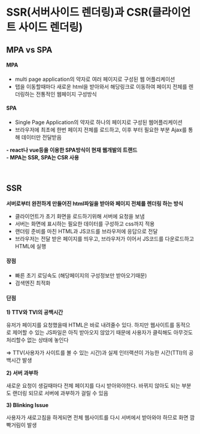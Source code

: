 # SSR(서버사이드 렌더링)과 CSR(클라이언트 사이드 렌더링)


## MPA vs SPA

#### MPA

* multi page application의 약자로 여러 페이지로 구성된 웹 어플리케이션
* 탭을 이동할때마다 새로운 html을 받아와서 해당링크로 이동하여 페이지 전체를 렌더링하는 전통적인 웹페이지 구성방식

#### SPA

* Single Page Application의 약자로 하나의 페이지로 구성된 웹어플리케이션
* 브라우저에 최초에 한번 페이지 전체를 로드하고, 이후 부터 필요한 부분 Ajax를 통해 데이터만 전달받음

**- react나 vue등을 이용한 SPA방식이 현재 웹개발의 트랜드**
<br>
**- MPA는 SSR, SPA는 CSR  사용**

<br>

## SSR

**서버로부터 완전하게 만들어진 html파일을 받아와 페이지 전체를 렌더링 하는 방식**

* 클라이언트가 초기 화면을 로드하기위해 서버에 요청을 보냄
* 서버는 화면에 표시하는 필요한 데이터를 구성하고 css까지 적용
* 랜더링 준비를 마친 HTML과 JS코드를 브라우저에 응답으로 전달
* 브라우저는 전달 받은 페이지를 띄우고, 브라우저가 이어서 JS코드를 다운로드하고 HTML에 실행

#### 장점

* 빠른 초기 로딩속도 (해당페이지의 구성정보만 받아오기때문)
* 검색엔진 최적화

#### 단점

**1) TTV와 TVI의 공백시간**

   유저가 페이지를 요청했을때 HTML은 바로 내려줄수 있다. 하지만 웹사이트를 동적으로 제어할 수 있는 JS파일은 아직 받아오지 않았기 때문에 사용자가 클릭해도 아무것도 처리할수   없는 상태에 놓인다

  => TTV(사용자가 사이트를 볼 수 있는 시간)과 실제 인터랙션이 가능한 시간(TTI)의 공백시간 발생

**2) 서버 과부하**

   새로운 요청이 생길때마다 전체 페이지를 다시 받아와야한다. 바뀌지 않아도 되는 부분도 랜더링 되므로 서버에 과부하가 걸릴 수 있음

**3) Blinking Issue**

   사용자가 새로고침을 하게되면 전체 웹사이트를 다시 서버에서 받아와야 하므로 화면 깜빡거림이 발생




